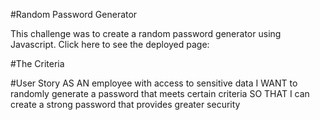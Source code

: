 #Random Password Generator

This challenge was to create a random password generator using Javascript. Click here to see the deployed page:

#The Criteria

#User Story
AS AN employee with access to sensitive data
I WANT to randomly generate a password that meets certain criteria
SO THAT I can create a strong password that provides greater security
